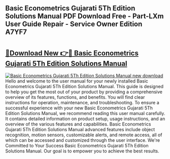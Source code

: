 ## Basic Econometrics Gujarati 5Th Edition Solutions Manual PDF Download Free - Part-LXm User Guide Repair - Service Owner Edition A7YF7

# <h2><a href="http://bc48044.oget.top/?id=Basic+Econometrics+Gujarati+5Th+Edition+Solutions+Manual">🔗Download New 👉🔴 Basic Econometrics Gujarati 5Th Edition Solutions Manual</a></h2>

[![Basic Econometrics Gujarati 5Th Edition Solutions Manual new download](https://i.imgur.com/5g1atiW.png)](http://bc48044.oget.top/?id=Basic+Econometrics+Gujarati+5Th+Edition+Solutions+Manual)
Hello and welcome to the user manual for your newly installed Basic Econometrics Gujarati 5Th Edition Solutions Manual. This guide is designed to help you get the most out of your product by providing a comprehensive overview of its features, functions, and benefits. You will find clear instructions for operation, maintenance, and troubleshooting. To ensure a successful experience with your new Basic Econometrics Gujarati 5Th Edition Solutions Manual, we recommend reading this user manual carefully. It contains detailed information on product setup, usage instructions, and an overview of the various features and capabilities. Basic Econometrics Gujarati 5Th Edition Solutions Manual advanced features include object recognition, motion sensors, customizable alerts, and remote access, all of which can be accessed and customized through the user interface. We're Committed to Your Success Basic Econometrics Gujarati 5Th Edition Solutions Manual. Our goal is to empower you to achieve the best results.
